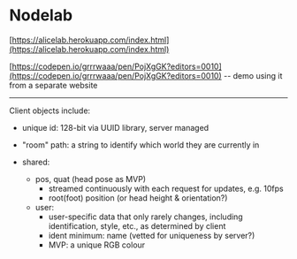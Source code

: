 # Nodelab

[https://alicelab.herokuapp.com/index.html](https://alicelab.herokuapp.com/index.html)

[https://codepen.io/grrrwaaa/pen/PojXgGK?editors=0010](https://codepen.io/grrrwaaa/pen/PojXgGK?editors=0010) -- demo using it from a separate website

-----

Client objects include:

- unique id: 128-bit via UUID library, server managed

- "room" path: a string to identify which world they are currently in

- shared: 
  	- pos, quat (head pose as MVP) 	
		- streamed continuously with each request for updates, e.g. 10fps
		- root(foot) position (or head height & orientation?)
	- user:
		- user-specific data that only rarely changes, including identification, style, etc., as determined by client
		- ident minimum: name (vetted for uniqueness by server?)
		- MVP: a unique RGB colour
